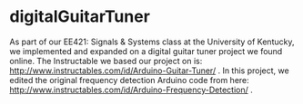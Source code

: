 # digitalGuitarTuner

As part of our EE421: Signals & Systems class at the University of Kentucky, we implemented and expanded on a digital guitar tuner project we found online. The Instructable we based our project on is: http://www.instructables.com/id/Arduino-Guitar-Tuner/ . In this project, we edited the original frequency detection Arduino code from here: http://www.instructables.com/id/Arduino-Frequency-Detection/ .
